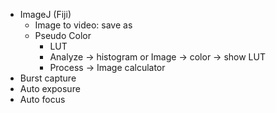 * ImageJ (Fiji)
  * Image to video: save as
  * Pseudo Color
    * LUT
    * Analyze -> histogram or Image -> color -> show LUT
    * Process -> Image calculator
* Burst capture
* Auto exposure
* Auto focus
